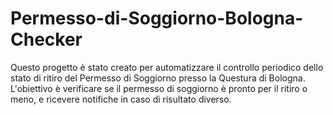 # Permesso-di-Soggiorno-Bologna-Checker
Questo progetto è stato creato per automatizzare il controllo periodico dello stato di ritiro del Permesso di Soggiorno presso la Questura di Bologna. L'obiettivo è verificare se il permesso di soggiorno è pronto per il ritiro o meno, e ricevere notifiche in caso di risultato diverso.

